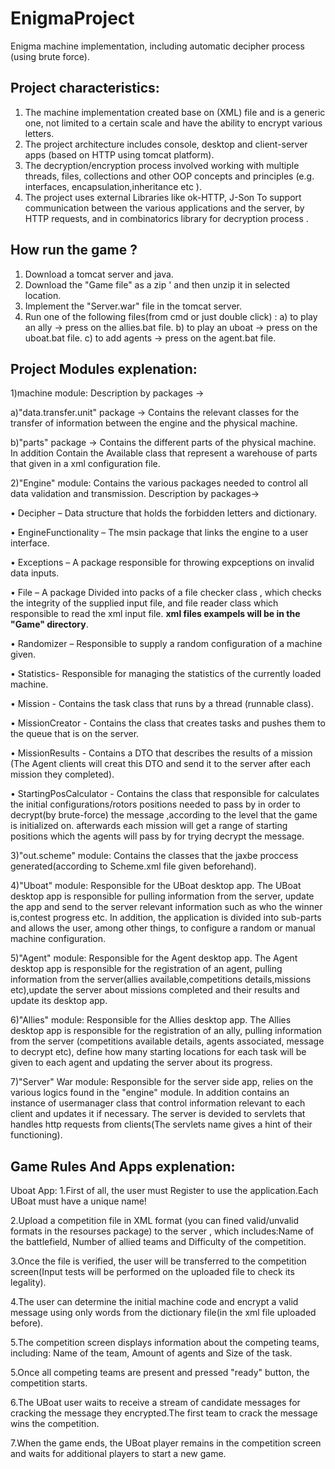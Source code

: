 # EnigmaProject
Enigma machine implementation, including automatic decipher process (using brute force).

Project characteristics: 
--------------------------------------------------------------------------------------------------------------------------------------------------------------------
1) The machine implementation created base on (XML) file and is a generic one, not limited to a certain scale and have the ability to encrypt various letters.
2) The project architecture includes console, desktop and client-server apps (based on HTTP using tomcat platform).
3) The decryption/encryption process involved working with multiple threads, files, collections and other OOP concepts and principles
   (e.g. interfaces, encapsulation,inheritance etc ).
4) The project uses external Libraries like ok-HTTP, J-Son To support communication between the various applications and the server, by HTTP requests,
   and in combinatorics library for decryption process .
   
How run the game ? 
--------------------------------------------------------------------------------------------------------------------------------------------------------------------
1) Download a tomcat server and java.
2) Download the "Game file" as a zip ' and then unzip it in selected location.
3) Implement the "Server.war" file in the tomcat server. 
4) Run one of the following files(from cmd or just double click) : 
  a) to play an ally -> press on the allies.bat file. 
  b) to play an uboat -> press on the uboat.bat file.
  c) to add agents -> press on the agent.bat file.
 
Project Modules explenation: 
--------------------------------------------------------------------------------------------------------------------------------------------------------------------

1)machine module: Description by packages ->

   a)"data.transfer.unit" package -> Contains the relevant classes for the transfer of information between the engine and the physical machine.
   
   b)"parts" package -> Contains the different parts of the physical machine. In addition Contain the Available class that represent a warehouse of parts that given          in a xml configuration file.  
   
   
2)"Engine" module: Contains the various packages needed to control all data validation and transmission. Description by packages->

   •	Decipher – Data structure that holds the forbidden letters and dictionary.
   
   •	EngineFunctionality – The msin package that links the engine to a user interface.
   
   •	Exceptions – A package responsible for throwing expceptions on invalid data inputs.
   
   •	File – A package Divided into packs of a file checker class , which checks the integrity of the supplied input file, and file reader class which responsible           to read the xml input file. **xml files exampels will be in the "Game" directory**.
   
   •	Randomizer – Responsible to supply a random configuration of a machine given.
   
   •	Statistics- Responsible for managing the statistics of the currently loaded machine.
   
   •	Mission - Contains the task class that runs by a thread (runnable class).
   
   •	MissionCreator - Contains the class that creates tasks and pushes them to the queue that is on the server.
   
   •	MissionResults - Contains a DTO that describes the results of a mission (The Agent clients will creat this DTO and send it to the server after each mission 
         they completed).  
         
   •	StartingPosCalculator - Contains the class that responsible for calculates the initial configurations/rotors positions needed to pass by in order to                    decrypt(by brute-force) the message ,according to the level that the game is initialized on. afterwards each mission will get a range of starting positions            which the agents will pass by for trying decrypt the message.
   
3)"out.scheme" module: Contains the classes that the jaxbe proccess generated(according to Scheme.xml file given beforehand).

4)"Uboat" module: Responsible for the UBoat desktop app. The UBoat desktop app  is responsible for pulling information from the server, update the app and   send to the server relevant information such as who the winner is,contest progress etc. In addition, the application is divided into sub-parts and allows the user,     among other things, to configure a random or manual machine configuration.

5)"Agent" module: Responsible for the Agent desktop app. The Agent desktop app is responsible for the registration of an agent, pulling information from the server(allies available,competitions details,missions etc),update the server about missions completed and their results and update its desktop app.

6)"Allies" module: Responsible for the Allies desktop app. The Allies desktop app is responsible for the registration of an ally, pulling information from the server
(competitions available details, agents associated, message to decrypt etc), define how many starting locations for each task will be given to each agent and         updating the server about its progress. 

7)"Server" War module: Responsible for the server side app, relies on the various logics found in the "engine" module. In addition contains an instance of usermanager class that control information relevant to each client and updates it if necessary. The server is devided to servlets that handles http requests from clients(The servlets name gives a hint of their functioning).  


Game Rules And Apps explenation:
--------------------------------------------------------------------------------------------------------------------------------------------------------------------
Uboat App:
1.First of all, the user must Register to use the application.Each UBoat must have a unique name!

2.Upload a competition file in XML format (you can fined valid/unvalid formats in the resourses package)  to the server , which includes:Name of the battlefield, Number of allied teams and Difficulty of the competition.
   
3.Once the file is verified, the user will be transferred to the competition screen(Input tests will be performed on the uploaded file to check its legality).

4.The user can determine the initial machine code and encrypt a valid message using only words from the dictionary file(in the xml file uploaded before).

5.The competition screen displays information about the competing teams, including: Name of the team, Amount of agents and Size of the task.
   
5.Once all competing teams are present and pressed "ready" button, the competition starts.

6.The UBoat user waits to receive a stream of candidate messages for cracking the message they encrypted.The first team to crack the message wins the competition.
  
7.When the game ends, the UBoat player remains in the competition screen and waits for additional players to start a new game.
 
